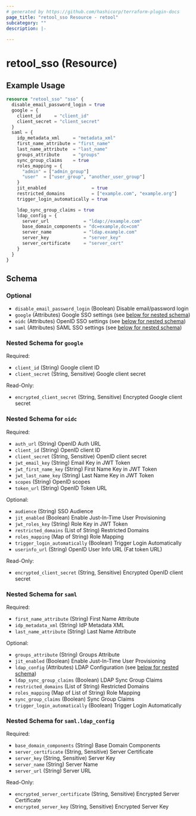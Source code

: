 ```yaml
---
# generated by https://github.com/hashicorp/terraform-plugin-docs
page_title: "retool_sso Resource - retool"
subcategory: ""
description: |-
  
---
```


# retool_sso (Resource)



## Example Usage

```terraform
resource "retool_sso" "sso" {
  disable_email_password_login = true
  google = {
    client_id     = "client_id"
    client_secret = "client_secret"
  }
  saml = {
    idp_metadata_xml     = "metadata_xml"
    first_name_attribute = "first_name"
    last_name_attribute  = "last_name"
    groups_attribute     = "groups"
    sync_group_claims    = true
    roles_mapping = {
      "admin" = ["admin_group"]
      "user"  = ["user_group", "another_user_group"]
    }
    jit_enabled                 = true
    restricted_domains          = ["example.com", "example.org"]
    trigger_login_automatically = true

    ldap_sync_group_claims = true
    ldap_config = {
      server_url             = "ldap://example.com"
      base_domain_components = "dc=example,dc=com"
      server_name            = "ldap.example.com"
      server_key             = "server_key"
      server_certificate     = "server_cert"
    }
  }
}
```

<!-- schema generated by tfplugindocs -->
## Schema

### Optional

- `disable_email_password_login` (Boolean) Disable email/password login
- `google` (Attributes) Google SSO settings (see [below for nested schema](#nestedatt--google))
- `oidc` (Attributes) OpenID SSO settings (see [below for nested schema](#nestedatt--oidc))
- `saml` (Attributes) SAML SSO settings (see [below for nested schema](#nestedatt--saml))

<a id="nestedatt--google"></a>
### Nested Schema for `google`

Required:

- `client_id` (String) Google client ID
- `client_secret` (String, Sensitive) Google client secret

Read-Only:

- `encrypted_client_secret` (String, Sensitive) Encrypted Google client secret


<a id="nestedatt--oidc"></a>
### Nested Schema for `oidc`

Required:

- `auth_url` (String) OpenID Auth URL
- `client_id` (String) OpenID client ID
- `client_secret` (String, Sensitive) OpenID client secret
- `jwt_email_key` (String) Email Key in JWT Token
- `jwt_first_name_key` (String) First Name Key in JWT Token
- `jwt_last_name_key` (String) Last Name Key in JWT Token
- `scopes` (String) OpenID scopes
- `token_url` (String) OpenID Token URL

Optional:

- `audience` (String) SSO Audience
- `jit_enabled` (Boolean) Enable Just-In-Time User Provisioning
- `jwt_roles_key` (String) Role Key in JWT Token
- `restricted_domains` (List of String) Restricted Domains
- `roles_mapping` (Map of String) Role Mapping
- `trigger_login_automatically` (Boolean) Trigger Login Automatically
- `userinfo_url` (String) OpenID User Info URL (Fat token URL)

Read-Only:

- `encrypted_client_secret` (String, Sensitive) Encrypted OpenID client secret


<a id="nestedatt--saml"></a>
### Nested Schema for `saml`

Required:

- `first_name_attribute` (String) First Name Attribute
- `idp_metadata_xml` (String) IdP Metadata XML
- `last_name_attribute` (String) Last Name Attribute

Optional:

- `groups_attribute` (String) Groups Attribute
- `jit_enabled` (Boolean) Enable Just-In-Time User Provisioning
- `ldap_config` (Attributes) LDAP Configuration (see [below for nested schema](#nestedatt--saml--ldap_config))
- `ldap_sync_group_claims` (Boolean) LDAP Sync Group Claims
- `restricted_domains` (List of String) Restricted Domains
- `roles_mapping` (Map of List of String) Role Mapping
- `sync_group_claims` (Boolean) Sync Group Claims
- `trigger_login_automatically` (Boolean) Trigger Login Automatically

<a id="nestedatt--saml--ldap_config"></a>
### Nested Schema for `saml.ldap_config`

Required:

- `base_domain_components` (String) Base Domain Components
- `server_certificate` (String, Sensitive) Server Certificate
- `server_key` (String, Sensitive) Server Key
- `server_name` (String) Server Name
- `server_url` (String) Server URL

Read-Only:

- `encrypted_server_certificate` (String, Sensitive) Encrypted Server Certificate
- `encrypted_server_key` (String, Sensitive) Encrypted Server Key
